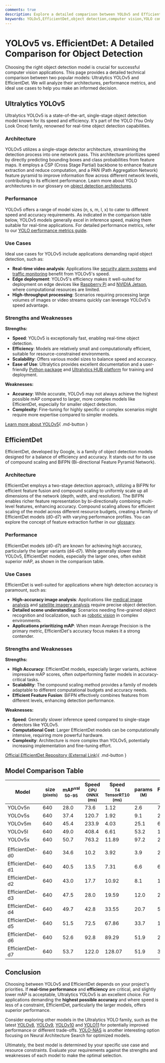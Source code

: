 ```yaml
---
comments: true
description: Explore a detailed comparison between YOLOv5 and EfficientDet. Learn about architecture, performance, and use cases to choose the best object detection model.
keywords: YOLOv5,EfficientDet,object detection,computer vision,YOLO comparison,EfficientDet comparison,real-time detection,high-accuracy detection,Ultralytics models
---
```


# YOLOv5 vs. EfficientDet: A Detailed Comparison for Object Detection

Choosing the right object detection model is crucial for successful computer vision applications. This page provides a detailed technical comparison between two popular models: Ultralytics YOLOv5 and EfficientDet. We will analyze their architectures, performance metrics, and ideal use cases to help you make an informed decision.

<script async src="https://cdn.jsdelivr.net/npm/chart.js@latest/dist/chart.min.js"></script>
<script defer src="../../javascript/benchmark.js"></script>

<canvas id="modelComparisonChart" width="1024" height="400" active-models='["YOLOv5", "EfficientDet"]'></canvas>

## Ultralytics YOLOv5

Ultralytics YOLOv5 is a state-of-the-art, single-stage object detection model known for its speed and efficiency. It's part of the YOLO (You Only Look Once) family, renowned for real-time object detection capabilities.

### Architecture

YOLOv5 utilizes a single-stage detector architecture, streamlining the detection process into one network pass. This architecture prioritizes speed by directly predicting bounding boxes and class probabilities from feature maps. It employs a CSP (Cross Stage Partial) backbone to enhance feature extraction and reduce computation, and a PAN (Path Aggregation Network) feature pyramid to improve information flow across different network levels, contributing to its efficient performance. Learn more about YOLO architectures in our glossary on [object detection architectures](https://www.ultralytics.com/glossary/object-detection-architectures).

### Performance

YOLOv5 offers a range of model sizes (n, s, m, l, x) to cater to different speed and accuracy requirements. As indicated in the comparison table below, YOLOv5 models generally excel in inference speed, making them suitable for real-time applications. For detailed performance metrics, refer to our [YOLO performance metrics guide](https://docs.ultralytics.com/guides/yolo-performance-metrics/).

### Use Cases

Ideal use cases for YOLOv5 include applications demanding rapid object detection, such as:

- **Real-time video analysis**: Applications like [security alarm systems](https://www.ultralytics.com/blog/security-alarm-system-projects-with-ultralytics-yolov8) and [traffic monitoring](https://www.ultralytics.com/blog/optimizingtraffic-management-with-ultralytics-yolo11) benefit from YOLOv5's speed.
- **Edge deployment**: YOLOv5's efficiency makes it well-suited for deployment on edge devices like [Raspberry Pi](https://docs.ultralytics.com/guides/raspberry-pi/) and [NVIDIA Jetson](https://docs.ultralytics.com/guides/nvidia-jetson/), where computational resources are limited.
- **High-throughput processing**: Scenarios requiring processing large volumes of images or video streams quickly can leverage YOLOv5's speed advantage.

### Strengths and Weaknesses

**Strengths:**

- **Speed**: YOLOv5 is exceptionally fast, enabling real-time object detection.
- **Efficiency**: Models are relatively small and computationally efficient, suitable for resource-constrained environments.
- **Scalability**: Offers various model sizes to balance speed and accuracy.
- **Ease of Use**: Ultralytics provides excellent documentation and a user-friendly [Python package](https://pypi.org/project/ultralytics/) and [Ultralytics HUB platform](https://www.ultralytics.com/hub) for training and deployment.

**Weaknesses:**

- **Accuracy**: While accurate, YOLOv5 may not always achieve the highest possible mAP compared to larger, more complex models like EfficientDet, especially for smaller object detection.
- **Complexity**: Fine-tuning for highly specific or complex scenarios might require more expertise compared to simpler models.

[Learn more about YOLOv5](https://docs.ultralytics.com/models/yolov5/){ .md-button }

## EfficientDet

EfficientDet, developed by Google, is a family of object detection models designed for a balance of efficiency and accuracy. It stands out for its use of compound scaling and BiFPN (Bi-directional Feature Pyramid Network).

### Architecture

EfficientDet employs a two-stage detection approach, utilizing a BiFPN for efficient feature fusion and compound scaling to uniformly scale up all dimensions of the network (depth, width, and resolution). The BiFPN enables richer feature representation by bi-directionally combining multi-level features, enhancing accuracy. Compound scaling allows for efficient scaling of the model across different resource budgets, creating a family of EfficientDet models (d0-d7) with varying performance profiles. You can explore the concept of feature extraction further in our [glossary](https://www.ultralytics.com/glossary/feature-extraction).

### Performance

EfficientDet models (d0-d7) are known for achieving high accuracy, particularly the larger variants (d4-d7). While generally slower than YOLOv5, EfficientDet models, especially the larger ones, often exhibit superior mAP, as shown in the comparison table.

### Use Cases

EfficientDet is well-suited for applications where high detection accuracy is paramount, such as:

- **High-accuracy image analysis**: Applications like [medical image analysis](https://www.ultralytics.com/glossary/medical-image-analysis) and [satellite imagery analysis](https://www.ultralytics.com/blog/using-computer-vision-to-analyse-satellite-imagery) require precise object detection.
- **Detailed scene understanding**: Scenarios needing fine-grained object recognition and localization, such as [robotic vision](https://www.ultralytics.com/glossary/robotics) in complex environments.
- **Applications prioritizing mAP**: When mean Average Precision is the primary metric, EfficientDet's accuracy focus makes it a strong contender.

### Strengths and Weaknesses

**Strengths:**

- **High Accuracy**: EfficientDet models, especially larger variants, achieve impressive mAP scores, often outperforming faster models in accuracy-critical tasks.
- **Scalability**: The compound scaling method provides a family of models adaptable to different computational budgets and accuracy needs.
- **Efficient Feature Fusion**: BiFPN effectively combines features from different levels, enhancing detection performance.

**Weaknesses:**

- **Speed**: Generally slower inference speed compared to single-stage detectors like YOLOv5.
- **Computational Cost**: Larger EfficientDet models can be computationally intensive, requiring more powerful hardware.
- **Complexity**: Architecture is more complex than YOLOv5, potentially increasing implementation and fine-tuning effort.

[Official EfficientDet Repository (External Link)](https://github.com/google/automl/tree/master/efficientdet){ .md-button }

## Model Comparison Table

| Model           | size<br><sup>(pixels) | mAP<sup>val<br>50-95 | Speed<br><sup>CPU ONNX<br>(ms) | Speed<br><sup>T4 TensorRT10<br>(ms) | params<br><sup>(M) | FLOPs<br><sup>(B) |
| --------------- | --------------------- | -------------------- | ------------------------------ | ----------------------------------- | ------------------ | ----------------- |
| YOLOv5n         | 640                   | 28.0                 | 73.6                           | 1.12                                | 2.6                | 7.7               |
| YOLOv5s         | 640                   | 37.4                 | 120.7                          | 1.92                                | 9.1                | 24.0              |
| YOLOv5m         | 640                   | 45.4                 | 233.9                          | 4.03                                | 25.1               | 64.2              |
| YOLOv5l         | 640                   | 49.0                 | 408.4                          | 6.61                                | 53.2               | 135.0             |
| YOLOv5x         | 640                   | 50.7                 | 763.2                          | 11.89                               | 97.2               | 246.4             |
|                 |                       |                      |                                |                                     |                    |                   |
| EfficientDet-d0 | 640                   | 34.6                 | 10.2                           | 3.92                                | 3.9                | 2.54              |
| EfficientDet-d1 | 640                   | 40.5                 | 13.5                           | 7.31                                | 6.6                | 6.1               |
| EfficientDet-d2 | 640                   | 43.0                 | 17.7                           | 10.92                               | 8.1                | 11.0              |
| EfficientDet-d3 | 640                   | 47.5                 | 28.0                           | 19.59                               | 12.0               | 24.9              |
| EfficientDet-d4 | 640                   | 49.7                 | 42.8                           | 33.55                               | 20.7               | 55.2              |
| EfficientDet-d5 | 640                   | 51.5                 | 72.5                           | 67.86                               | 33.7               | 130.0             |
| EfficientDet-d6 | 640                   | 52.6                 | 92.8                           | 89.29                               | 51.9               | 226.0             |
| EfficientDet-d7 | 640                   | 53.7                 | 122.0                          | 128.07                              | 51.9               | 325.0             |

## Conclusion

Choosing between YOLOv5 and EfficientDet depends on your project's priorities. If **real-time performance** and **efficiency** are critical, and slightly lower mAP is acceptable, Ultralytics YOLOv5 is an excellent choice. For applications demanding the **highest possible accuracy** and where speed is less of a constraint, EfficientDet, particularly the larger models, offers superior performance.

Consider exploring other models in the Ultralytics YOLO family, such as the latest [YOLOv8](https://www.ultralytics.com/yolo), [YOLOv9](https://docs.ultralytics.com/models/yolov9/), [YOLOv10](https://docs.ultralytics.com/models/yolov10/) and [YOLO11](https://docs.ultralytics.com/models/yolo11/) for potentially improved performance or different trade-offs. [YOLO-NAS](https://docs.ultralytics.com/models/yolo-nas/) is another interesting option focusing on Neural Architecture Search for optimized models.

Ultimately, the best model is determined by your specific use case and resource constraints. Evaluate your requirements against the strengths and weaknesses of each model to make the optimal selection.
